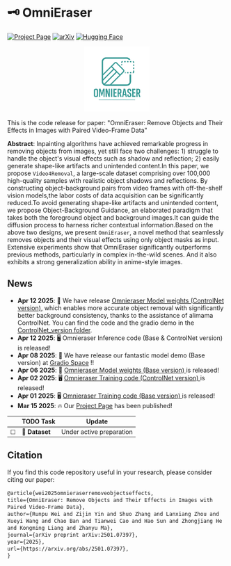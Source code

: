 # 🗝 OmniEraser

[![Project Page](https://img.shields.io/badge/Project-Page-green.svg)](https://pris-cv.github.io/Omnieraser/)
[![arXiv](https://img.shields.io/badge/arXiv-2501.07397-b31b1b.svg)](https://arxiv.org/pdf/2501.07397)
[![Hugging Face](https://img.shields.io/badge/Demo-🤗%20Hugging%20Face-blue)](https://huggingface.co/spaces/theSure/Omnieraser)

<p align = "center">
<img  src="static\images\logo_transparent.png" width="150" />
</p>

This is the code release for paper: "OmniEraser: Remove Objects and Their Effects in Images with Paired Video-Frame Data" 

**Abstract**: Inpainting algorithms have achieved remarkable progress in removing objects from images, yet still face two challenges: 1) struggle to handle the object's visual effects such as shadow and reflection; 2) easily generate shape-like artifacts and unintended content.In this paper, we propose `Video4Removal`, a large-scale dataset comprising over 100,000 high-quality samples with realistic object shadows and reflections. By constructing object-background pairs from video frames with off-the-shelf vision models,the labor costs of data acquisition can be significantly reduced.To avoid generating shape-like artifacts and unintended content, we propose Object-Background Guidance, an elaborated paradigm that takes both the foreground object and background images.It can guide the diffusion process to harness richer contextual information.Based on the above two designs, we present `OmniEraser`, a novel method that seamlessly removes objects and their visual effects using only object masks as input. Extensive experiments show that OmniEraser significantly outperforms previous methods, particularly in complex in-the-wild scenes. And it also exhibits a strong generalization ability in anime-style images.

## News

- **Apr 12 2025**: 🎯 We have release [Omnieraser Model weights (ControlNet version)](https://huggingface.co/theSure/Omnieraser_Controlnet_version/tree/main), which enables more accurate object removal with significantly better background consistency, thanks to the assistance of alimama ControlNet. You can find the code and the gradio demo in the [ControlNet_version folder](https://github.com/PRIS-CV/Omnieraser/tree/main/ControlNet_version).
- **Apr 12 2025**: 🖥️ Omnieraser Inference code (Base & ControlNet version) is released!
- **Apr 08 2025**: 🤗 We have release our fantastic model demo (Base version) at [Gradio Space](https://huggingface.co/spaces/theSure/Omnieraser) !!
- **Apr 06 2025**: 🎯 [Omnieraser Model weights (Base version) ](https://huggingface.co/theSure/Omnieraser/tree/main) is released!
- **Apr 02 2025**: 🖥️ [Omnieraser Training code (ControlNet version) ](https://github.com/PRIS-CV/Omnieraser/tree/main/ControlNet_version) is released!
- **Apr 01 2025**: 🖥️ [Omnieraser Training code (Base version) ](https://github.com/PRIS-CV/Omnieraser/tree/main/) is released!
- **Mar 15 2025**: 🔥 Our [Project Page](https://pris-cv.github.io/Omnieraser/) has been published!

|     | TODO Task     | Update                   |
| --- | ------------- | ------------------------ |
| ☐   | 📂 **Dataset** | Under active preparation |

## Citation

If you find this code repository useful in your research, please consider citing our paper:

```
@article{wei2025omnieraserremoveobjectseffects,
title={OmniEraser: Remove Objects and Their Effects in Images with Paired Video-Frame Data},
author={Runpu Wei and Zijin Yin and Shuo Zhang and Lanxiang Zhou and Xueyi Wang and Chao Ban and Tianwei Cao and Hao Sun and Zhongjiang He and Kongming Liang and Zhanyu Ma},
journal={arXiv preprint arXiv:2501.07397},
year={2025},
url={https://arxiv.org/abs/2501.07397},
}
```

